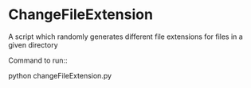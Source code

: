 ChangeFileExtension
===================

A script which randomly generates different file extensions for files in a given directory

Command to run::

python changeFileExtension.py
